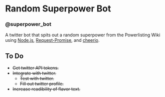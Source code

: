 # Random Superpower Bot
### @superpower_bot
A twitter bot that spits out a random superpower from the Powerlisting Wiki using [Node.js](https://nodejs.org/en/), [Request-Promise](https://github.com/request/request-promise), and [cheerio](https://github.com/cheeriojs/cheerio).

## To Do
- ~~Get twitter API tokens.~~
- ~~Integrate with twitter.~~
	- ~~Test with twitter.~~
	- ~~Fill out twitter profile.~~
- ~~Increase readibility of flavor text.~~

